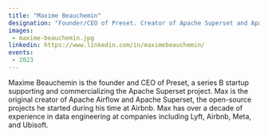 ```yaml
---
title: "Maxime Beauchemin"
designation: "Founder/CEO of Preset. Creator of Apache Superset and Apache Airflow"
images:
 - maxime-beauchemin.jpg
linkedin: https://www.linkedin.com/in/maximebeauchemin/
events:
 - 2023
---
```


Maxime Beauchemin is the founder and CEO of Preset, a series B startup supporting and commercializing the Apache Superset project. Max is the original creator of Apache Airflow and Apache Superset, the open-source projects he started during his time at Airbnb. Max has over a decade of experience in data engineering at companies including Lyft, Airbnb, Meta, and Ubisoft.